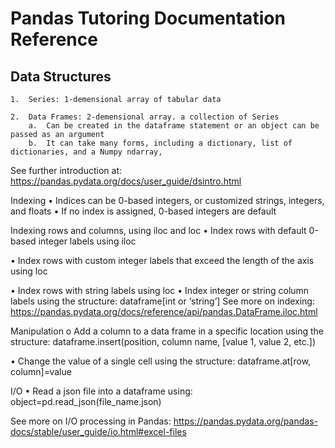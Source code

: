 # Pandas Tutoring Documentation Reference 

## Data Structures 

    1.	Series: 1-demensional array of tabular data
 
    2.	Data Frames: 2-demensional array. a collection of Series 
        a.	Can be created in the dataframe statement or an object can be passed as an argument
        b.	It can take many forms, including a dictionary, list of dictionaries, and a Numpy ndarray, 
 
See further introduction at: https://pandas.pydata.org/docs/user_guide/dsintro.html

Indexing
•	Indices can be 0-based integers, or customized strings, integers, and floats 
•	If no index is assigned, 0-based integers are default 
 
Indexing rows and columns, using iloc and loc 
•	Index rows with default 0-based integer labels using iloc 
 
•	Index rows with custom integer labels that exceed the length of the axis using loc

 
•	Index rows with string labels using loc
•	Index integer or string column labels using the structure: dataframe[int or ‘string’]
See more on indexing: https://pandas.pydata.org/docs/reference/api/pandas.DataFrame.iloc.html

Manipulation 
o	Add a column to a data frame in a specific location using the structure: dataframe.insert(position, column name, [value 1, value 2, etc.])
 

•	Change the value of a single cell using the structure: dataframe.at[row, column]=value 
 

I/O
•	Read a json file into a dataframe using: object=pd.read_json(file_name.json)

See more on I/O processing in Pandas: https://pandas.pydata.org/pandas-docs/stable/user_guide/io.html#excel-files
